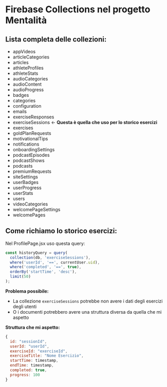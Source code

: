 # Firebase Collections nel progetto Mentalità

## Lista completa delle collezioni:

- appVideos
- articleCategories  
- articles
- athleteProfiles
- athleteStats
- audioCategories
- audioContent
- audioProgress
- badges
- categories
- configuration
- emails
- exerciseResponses
- exerciseSessions ← **Questa è quella che uso per lo storico esercizi**
- exercises
- goldPlanRequests
- motivationalTips
- notifications
- onboardingSettings
- podcastEpisodes
- podcastShows
- podcasts
- premiumRequests
- siteSettings
- userBadges
- userProgress
- userStats
- users
- videoCategories
- welcomePageSettings
- welcomePages

## Come richiamo lo storico esercizi:

Nel ProfilePage.jsx uso questa query:

```javascript
const historyQuery = query(
  collection(db, 'exerciseSessions'),
  where('userId', '==', currentUser.uid),
  where('completed', '==', true),
  orderBy('startTime', 'desc'),
  limit(50)
);
```

**Problema possibile:**
- La collezione `exerciseSessions` potrebbe non avere i dati degli esercizi degli utenti
- O i documenti potrebbero avere una struttura diversa da quella che mi aspetto

**Struttura che mi aspetto:**
```javascript
{
  id: "sessionId",
  userId: "userId",
  exerciseId: "exerciseId", 
  exerciseTitle: "Nome Esercizio",
  startTime: timestamp,
  endTime: timestamp,
  completed: true,
  progress: 100
}
```